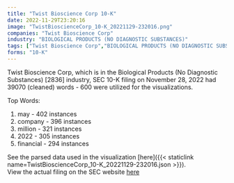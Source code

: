 ```yaml
---
title: "Twist Bioscience Corp 10-K"
date: 2022-11-29T23:20:16
image: "TwistBioscienceCorp_10-K_20221129-232016.png"
companies: "Twist Bioscience Corp"
industry: "BIOLOGICAL PRODUCTS (NO DIAGNOSTIC SUBSTANCES)"
tags: ["Twist Bioscience Corp","BIOLOGICAL PRODUCTS (NO DIAGNOSTIC SUBSTANCES)","11-28-2022","10-K"]
forms: "10-K"
---
```

Twist Bioscience Corp, which is in the Biological Products (No Diagnostic Substances) [2836] industry, SEC 10-K filing on November 28, 2022 had 39070 (cleaned) words - 600 were utilized for the visualizations.

Top Words:
1. may - 402 instances
2. company - 396 instances
3. million - 321 instances
4. 2022 - 305 instances
5. financial - 294 instances


See the parsed data used in the visualization [here]({{< staticlink name=TwistBioscienceCorp_10-K_20221129-232016.json >}}).  
View the actual filing on the SEC website [here](https://www.sec.gov/Archives/edgar/data/1581280/0001628280-22-030817.txt)